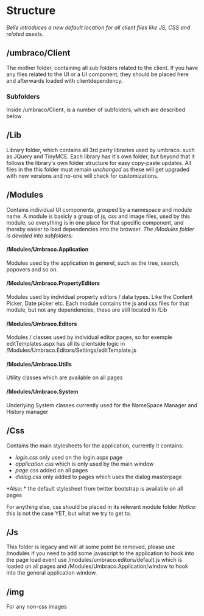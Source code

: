 # Structure

_Belle introduces a new default location for all client files like JS, CSS and related assets._


## /umbraco/Client
The mother folder, containing all sub folders related to the client. If you have any files related to the UI
or a UI component, they should be placed here and afterwards loaded with clientdependency.

### Subfolders
Inside /umbraco/Client, is a number of subfolders, which are described below


## /Lib
Library folder, which contains all 3rd party libraries used by umbraco. such as JQuery and TinyMCE. Each library
has it's own folder, but beyond that it follows the library's own folder structure for easy copy-paste updates.
All files in the this folder must remain *unchanged* as these will get upgraded with new versions and no-one will check
for customizations. 

## /Modules
Contains individual UI components, grouped by a namespace and module name. A module is basicly a group of js, css and image files, used 
by this module, so everything is in one place for that specific component, and thereby easier to load dependencies into the browser.
*The /Modules folder is devided into subfolders:*


#### /Modules/Umbraco.Application
Modules used by the application in generel, such as the tree, search, popovers and so on.

#### /Modules/Umbraco.PropertyEditors
Modules used by individual property editors / data types. Like the Content Picker, Date picker etc. Each module contains the js and css files for
that module, but not any dependencies, these are still located in /Lib

#### /Modules/Umbraco.Editors
Modules / classes used by individual editor pages, so for exemple editTemplates.aspx has all its clientside logic in 
/Modules/Umbraco.Editors/Settings/editTemplate.js

#### /Modules/Umbraco.Utills
Utility classes which are available on all pages

#### /Modules/Umbraco.System
Underlying System classes currently used for the NameSpace Manager and History manager

## /Css
Contains the main stylesheets for the application, currently it contains: 

- *login.css* only used on the login.aspx page
- *application.css* which is only used by the main window
- *page.css* added on all pages
- *dialog.css* only added to pages which uses the dialog masterpage

*Also: * the default stylesheet from twitter bootstrap is available on all pages

For anything else, css should be placed in its relevant module folder *Notice:* this is not the case YET, but what we try to get to.

## /Js
This folder is legacy and will at some point be removed, please use /modules if you need to add some javascript to the application to hook into
the page load event use /modules/umbraco.editors/default.js which is loaded on all pages and /Modules/Umbraco.Application/window to hook into the
general application window.

## /img
For any non-css images